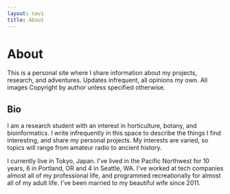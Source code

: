 ```yaml
---
layout: navi
title: About
---
```


# About

This is a personal site where I share information about my projects, research, and adventures.
Updates infrequent, all opinions my own. All images Copyright by author unless specified otherwise.


## Bio

I am a research student with an interest in horticulture, botany, and bioinformatics. 
I write infrequently in this space to describe the things I find interesting, 
and share my personal projects.
My interests are varied, so topics will range from amateur radio to ancient history. 

I currently live in Tokyo, Japan. 
I've lived in the Pacific Northwest for 10 years, 6 in Portland, OR and 4 in Seattle, WA. I've
worked at tech companies almost all of my professional life, and programmed recreationally for 
almost all of my adult life. 
I've been married to my beautiful wife since 2011.

